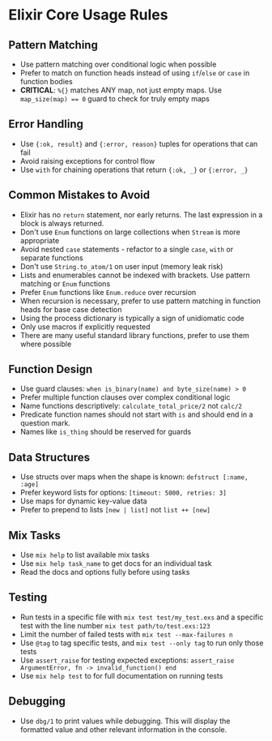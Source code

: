 # Elixir Core Usage Rules

## Pattern Matching
- Use pattern matching over conditional logic when possible
- Prefer to match on function heads instead of using `if`/`else` or `case` in function bodies
- **CRITICAL**: `%{}` matches ANY map, not just empty maps. Use `map_size(map) == 0` guard to check for truly empty maps

## Error Handling
- Use `{:ok, result}` and `{:error, reason}` tuples for operations that can fail
- Avoid raising exceptions for control flow
- Use `with` for chaining operations that return `{:ok, _}` or `{:error, _}`

## Common Mistakes to Avoid
- Elixir has no `return` statement, nor early returns. The last expression in a block is always returned.
- Don't use `Enum` functions on large collections when `Stream` is more appropriate
- Avoid nested `case` statements - refactor to a single `case`, `with` or separate functions
- Don't use `String.to_atom/1` on user input (memory leak risk)
- Lists and enumerables cannot be indexed with brackets. Use pattern matching or `Enum` functions
- Prefer `Enum` functions like `Enum.reduce` over recursion
- When recursion is necessary, prefer to use pattern matching in function heads for base case detection
- Using the process dictionary is typically a sign of unidiomatic code
- Only use macros if explicitly requested
- There are many useful standard library functions, prefer to use them where possible

## Function Design
- Use guard clauses: `when is_binary(name) and byte_size(name) > 0`
- Prefer multiple function clauses over complex conditional logic
- Name functions descriptively: `calculate_total_price/2` not `calc/2`
- Predicate function names should not start with `is` and should end in a question mark. 
- Names like `is_thing` should be reserved for guards

## Data Structures
- Use structs over maps when the shape is known: `defstruct [:name, :age]`
- Prefer keyword lists for options: `[timeout: 5000, retries: 3]`
- Use maps for dynamic key-value data
- Prefer to prepend to lists `[new | list]` not `list ++ [new]`

## Mix Tasks

- Use `mix help` to list available mix tasks
- Use `mix help task_name` to get docs for an individual task
- Read the docs and options fully before using tasks

## Testing
- Run tests in a specific file with `mix test test/my_test.exs` and a specific test with the line number `mix test path/to/test.exs:123`
- Limit the number of failed tests with `mix test --max-failures n`
- Use `@tag` to tag specific tests, and `mix test --only tag` to run only those tests
- Use `assert_raise` for testing expected exceptions: `assert_raise ArgumentError, fn -> invalid_function() end`
- Use `mix help test` to for full documentation on running tests

## Debugging

- Use `dbg/1` to print values while debugging. This will display the formatted value and other relevant information in the console.

